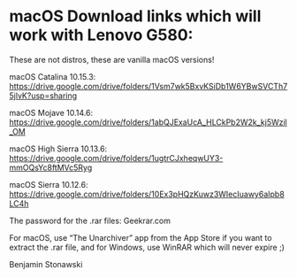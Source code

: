 # macOS Download links which will work with Lenovo G580:


These are not distros, these are vanilla macOS versions!



macOS Catalina 10.15.3: https://drive.google.com/drive/folders/1Vsm7wk5BxvKSiDb1W6YBwSVCTh75jlvK?usp=sharing


macOS Mojave 10.14.6: https://drive.google.com/drive/folders/1abQJExaUcA_HLCkPb2W2k_kj5Wzil_OM


macOS High Sierra 10.13.6: https://drive.google.com/drive/folders/1ugtrCJxheqwUY3-mmOQsYc8ftMVc5Ryg


macOS Sierra 10.12.6: https://drive.google.com/drive/folders/10Ex3pHQzKuwz3WIecIuawy6aIpb8LC4h



The password for the .rar files: Geekrar.com


For macOS, use “The Unarchiver” app from the App Store if you want to extract the .rar file, and for Windows, use WinRAR which will never expire ;)



Benjamin Stonawski
